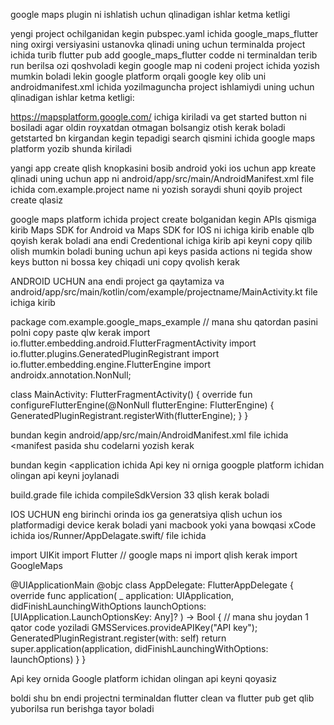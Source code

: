 google maps plugin ni ishlatish uchun qlinadigan ishlar ketma ketligi

yengi project ochilganidan kegin pubspec.yaml ichida google_maps_flutter ning oxirgi versiyasini ustanovka qlinadi
uning uchun terminalda project ichida turib 
flutter pub add google_maps_flutter
codde ni terminaldan terib run berilsa ozi qoshvoladi
kegin google map ni codeni project ichida yozish mumkin boladi 
lekin google platform orqali google key olib uni androidmanifest.xml ichida yozilmaguncha project ishlamiydi
uning uchun qlinadigan ishlar ketma ketligi:

https://mapsplatform.google.com/ ichiga kiriladi va get started button ni bosiladi
agar oldin royxatdan otmagan bolsangiz otish kerak boladi
getstarted bn kirgandan kegin tepadigi search qismini ichida google maps platform yozib shunda kiriladi

yangi app create qlish knopkasini bosib android yoki ios uchun app kreate qlinadi 
uning uchun app ni android/app/src/main/AndroidManifest.xml file ichida com.example.project name ni yozish soraydi shuni qoyib project create qlasiz

google maps platform ichida project create bolganidan kegin APIs qismiga kirib Maps SDK for Android va Maps SDK for IOS ni ichiga kirib enable qlb qoyish kerak boladi 
ana endi Credentional ichiga kirib api keyni copy qilib olish mumkin boladi buning uchun api keys pasida actions ni tegida show keys button ni bossa key chiqadi uni copy qvolish kerak

ANDROID UCHUN
ana endi project ga qaytamiza va android/app/src/main/kotlin/com/example/projectname/MainActivity.kt file ichiga kirib 

package com.example.google_maps_example
// mana shu qatordan pasini polni copy paste qlw kerak
import io.flutter.embedding.android.FlutterFragmentActivity
import io.flutter.plugins.GeneratedPluginRegistrant
import io.flutter.embedding.engine.FlutterEngine
import androidx.annotation.NonNull;

class MainActivity: FlutterFragmentActivity() {
    override fun configureFlutterEngine(@NonNull flutterEngine: FlutterEngine) {
        GeneratedPluginRegistrant.registerWith(flutterEngine);
    }
}

bundan kegin android/app/src/main/AndroidManifest.xml file ichida 
<manifest pasida shu codelarni yozish kerak
    <uses-permission android:name="android.permission.INTERNET" />
    <uses-permission android:name="android.permission.ACCESS_NETWORK_STATE" />

bundan kegin <application ichida 
        <meta-data android:name="com.google.android.geo.API_KEY"
               android:value="API key"/>
Api key ni orniga googple platform ichidan olingan api keyni joylanadi

build.grade file ichida  compileSdkVersion 33 qlish kerak boladi


IOS UCHUN
eng birinchi orinda ios ga generatsiya qlish uchun ios platformadigi device kerak boladi yani macbook yoki yana bowqasi
xCode ichida ios/Runner/AppDelagate.swift/ file ichida 

import UIKit
import Flutter
// google maps ni import qlish kerak
import GoogleMaps

@UIApplicationMain
@objc class AppDelegate: FlutterAppDelegate {
  override func application(
    _ application: UIApplication,
    didFinishLaunchingWithOptions launchOptions: [UIApplication.LaunchOptionsKey: Any]?
  ) -> Bool {
  // mana shu joydan 1 qator code yoziladi
    GMSServices.provideAPIKey("API key");
    GeneratedPluginRegistrant.register(with: self)
    return super.application(application, didFinishLaunchingWithOptions: launchOptions)
  }
}

Api key ornida Google platform ichidan olingan api keyni qoyasiz

boldi shu bn endi projectni terminaldan flutter clean va flutter pub get qlib yuborilsa run berishga tayor boladi
